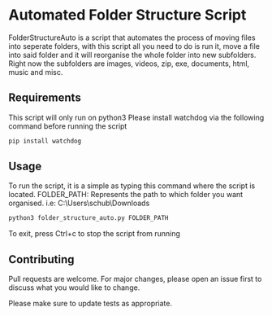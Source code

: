 # Automated Folder Structure Script
FolderStructureAuto is a script that automates the process of moving files into seperate folders, with this script
all you need to do is run it, move a file into said folder and it will reorganise the whole folder into
new subfolders. Right now the subfolders are images, videos, zip, exe, documents, html, music and misc.

## Requirements 
This script will only run on python3
Please install watchdog via the following command before running the script

```bash
pip install watchdog
```

## Usage

To run the script, it is a simple as typing this command where the script is located.
FOLDER_PATH: Represents the path to which folder you want organised.
i.e: C:\Users\schub\Downloads
```bash
python3 folder_structure_auto.py FOLDER_PATH
```
To exit, press Ctrl+c to stop the script from running

## Contributing
Pull requests are welcome. For major changes, please open an issue first to discuss what you would like to change.

Please make sure to update tests as appropriate.
